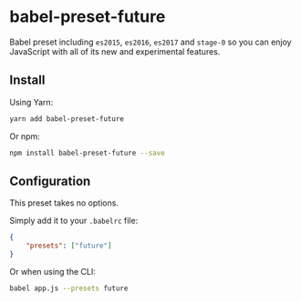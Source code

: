 # babel-preset-future
Babel preset including `es2015`, `es2016`, `es2017` and `stage-0` so you can enjoy JavaScript with all of its new and experimental features.

## Install

Using Yarn:

```bash
yarn add babel-preset-future
```

Or npm:

```bash
npm install babel-preset-future --save
```

## Configuration

This preset takes no options.

Simply add it to your `.babelrc` file:

```json
{
    "presets": ["future"]
}
```

Or when using the CLI:

```bash
babel app.js --presets future
```
